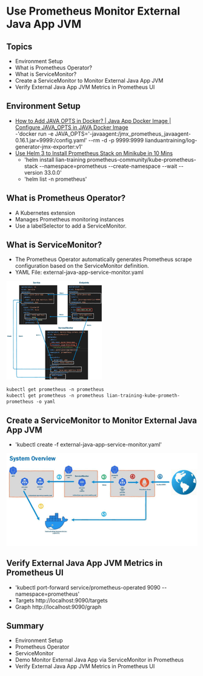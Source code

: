 # Use Prometheus Monitor External Java App JVM
## Topics
- Environment Setup   
- What is Prometheus Operator?   
- What is ServiceMonitor?
- Create a ServiceMonitor to Monitor External Java App JVM
- Verify External Java App JVM Metrics in Prometheus UI

## Environment Setup
- [How to Add JAVA OPTS in Docker? | Java App Docker Image | Configure JAVA_OPTS in JAVA Docker Image](https://youtu.be/kAKtfh0u4xg)   
  -'docker run -e JAVA_OPTS='-javaagent:/jmx_prometheus_javaagent-0.16.1.jar=9999:/config.yaml'  --rm -d -p 9999:9999  lianduantraining/log-generator-jmx-exporter:v1' 
- [Use Helm 3 to Install Prometheus Stack on Minikube in 10 Mins](https://youtu.be/wfxu053rbbI)   
  - 'helm install lian-training prometheus-community/kube-prometheus-stack --namespace=prometheus --create-namespace --wait --version 33.0.0' 
  - 'helm list -n prometheus'
    

## What is Prometheus Operator? 
- A Kubernetes extension
- Manages Prometheus monitoring instances
- Use a labelSelector to add a ServiceMonitor. 

## What is ServiceMonitor?
- The Prometheus Operator automatically generates Prometheus scrape configuration based on the ServiceMonitor definition.
- YAML File: external-java-app-service-monitor.yaml    
<img src='YAML.jpg' width="50%" >   
  
```
kubectl get prometheus -n prometheus  
kubectl get prometheus -n prometheus lian-training-kube-prometh-prometheus -o yaml  
```


## Create a ServiceMonitor to Monitor External Java App JVM
- 'kubectl create -f  external-java-app-service-monitor.yaml'  
<img src='Prometheus.gif' > 


## Verify External Java App JVM Metrics in Prometheus UI
- 'kubectl port-forward service/prometheus-operated  9090 --namespace=prometheus'
- Targets http://localhost:9090/targets
- Graph http://localhost:9090/graph

## Summary   
- Environment Setup    
- Prometheus Operator   
- ServiceMonitor
- Demo Monitor External Java App via ServiceMonitor in Prometheus
- Verify External Java App JVM Metrics in Prometheus UI